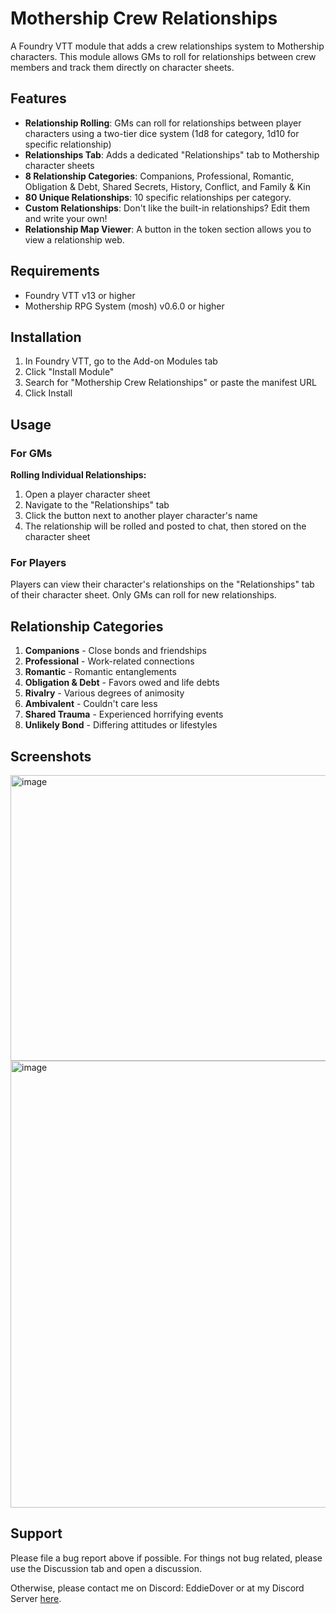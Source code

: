 # Mothership Crew Relationships

A Foundry VTT module that adds a crew relationships system to Mothership characters. This module allows GMs to roll for relationships between crew members and track them directly on character sheets.

## Features

- **Relationship Rolling**: GMs can roll for relationships between player characters using a two-tier dice system (1d8 for category, 1d10 for specific relationship)
- **Relationships Tab**: Adds a dedicated "Relationships" tab to Mothership character sheets
- **8 Relationship Categories**: Companions, Professional, Romantic, Obligation & Debt, Shared Secrets, History, Conflict, and Family & Kin
- **80 Unique Relationships**: 10 specific relationships per category.
- **Custom Relationships**: Don't like the built-in relationships? Edit them and write your own!
- **Relationship Map Viewer**: A button in the token section allows you to view a relationship web.

## Requirements

- Foundry VTT v13 or higher
- Mothership RPG System (mosh) v0.6.0 or higher

## Installation

1. In Foundry VTT, go to the Add-on Modules tab
2. Click "Install Module"
3. Search for "Mothership Crew Relationships" or paste the manifest URL
4. Click Install

## Usage

### For GMs

**Rolling Individual Relationships:**

1. Open a player character sheet
2. Navigate to the "Relationships" tab
3. Click the button next to another player character's name
4. The relationship will be rolled and posted to chat, then stored on the character sheet

### For Players

Players can view their character's relationships on the "Relationships" tab of their character sheet. Only GMs can roll for new relationships.

## Relationship Categories

1. **Companions** - Close bonds and friendships
2. **Professional** - Work-related connections
3. **Romantic** - Romantic entanglements
4. **Obligation & Debt** - Favors owed and life debts
5. **Rivalry** - Various degrees of animosity
6. **Ambivalent** - Couldn't care less
7. **Shared Trauma** - Experienced horrifying events
8. **Unlikely Bond** - Differing attitudes or lifestyles

## Screenshots

<img width="823" height="457" alt="image" src="https://github.com/user-attachments/assets/68fa73ab-d1e0-4c35-86fd-da501a9915d0" />

<img width="926" height="715" alt="image" src="https://github.com/user-attachments/assets/9849af5b-11b6-4d9f-b46c-e55168984f82" />

## Support

Please file a bug report above if possible. For things not bug related, please use the Discussion tab and open a discussion.

Otherwise, please contact me on Discord: EddieDover or at my Discord Server [here](https://discord.gg/hshfZA73fG).
